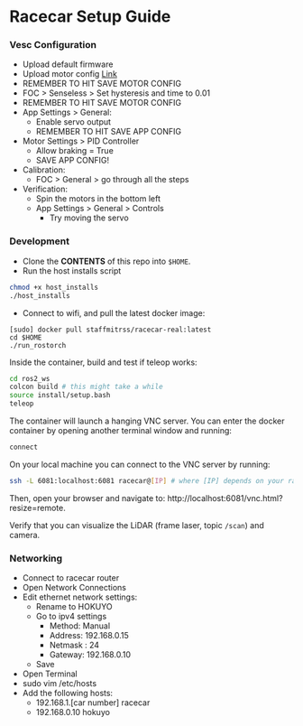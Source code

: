 # Racecar Setup Guide

### Vesc Configuration

* Upload default firmware
* Upload motor config [Link](https://github.com/RacecarJ/vesc-firmware/blob/master/VESC-Configuration/vesc6_upenn_foc.xml)
* REMEMBER TO HIT SAVE MOTOR CONFIG
* FOC > Senseless > Set hysteresis and time to 0.01
* REMEMBER TO HIT SAVE MOTOR CONFIG
* App Settings > General:
    * Enable servo output
    * REMEMBER TO HIT SAVE APP CONFIG
* Motor Settings > PID Controller
    * Allow braking = True
    * SAVE APP CONFIG!
* Calibration:
    * FOC > General > go through all the steps
* Verification:
    * Spin the motors in the bottom left
    * App Settings > General > Controls
        * Try moving the servo

### Development

* Clone the **CONTENTS** of this repo into `$HOME`.
* Run the host installs script

```bash
chmod +x host_installs
./host_installs
```

* Connect to wifi, and pull the latest docker image:

```
[sudo] docker pull staffmitrss/racecar-real:latest
cd $HOME
./run_rostorch
```

Inside the container, build and test if teleop works:

```bash
cd ros2_ws
colcon build # this might take a while
source install/setup.bash
teleop
```

The container will launch a hanging VNC server. You can enter the docker container by opening another terminal window
and running:

```bash
connect
```

On your local machine you can connect to the VNC server by running:

```bash
ssh -L 6081:localhost:6081 racecar@[IP] # where [IP] depends on your racecar number
```

Then, open your browser and navigate to:
http://localhost:6081/vnc.html?resize=remote.

Verify that you can visualize the LiDAR (frame laser, topic `/scan`) and camera.

### Networking

* Connect to racecar router
* Open Network Connections
* Edit ethernet network settings:
    * Rename to HOKUYO
    * Go to ipv4 settings
        * Method: Manual
        * Address: 192.168.0.15
        * Netmask : 24
        * Gateway: 192.168.0.10
    * Save
* Open Terminal
* sudo vim /etc/hosts
* Add the following hosts:
    * 192.168.1.[car number]   racecar
    * 192.168.0.10 hokuyo
